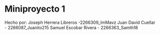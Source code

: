 # Miniproyecto 1
Hecho por:
Joseph Herrera Libreros -2266309_ImMavz
Juan David Cuellar - 2266087_Juanito215
Samuel Escobar Rivera - 2266363_Samth18
